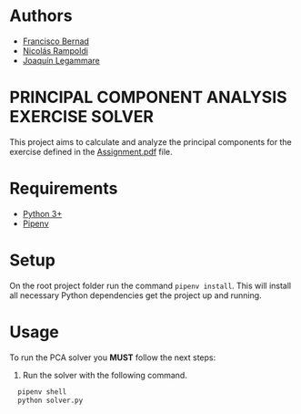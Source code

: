 # Authors

- [Francisco Bernad](https://github.com/FrBernad)
- [Nicolás Rampoldi](https://github.com/NicolasRampoldi)
- [Joaquín Legammare](https://github.com/JoacoLega)

# PRINCIPAL COMPONENT ANALYSIS EXERCISE SOLVER

This project aims to calculate and analyze the principal components for 
the exercise defined in the [Assignment.pdf](./Assignment.pdf) file. 

# Requirements

- [Python 3+](https://www.python.org/downloads/)
- [Pipenv](https://pipenv.pypa.io/en/latest/)

# Setup

On the root project folder run the command `pipenv install`. This will install all necessary Python dependencies get the
project up and running.

# Usage

To run the PCA solver you **MUST** follow the next steps:

1. Run the solver with the following command.

```bash
  pipenv shell 
  python solver.py
```



